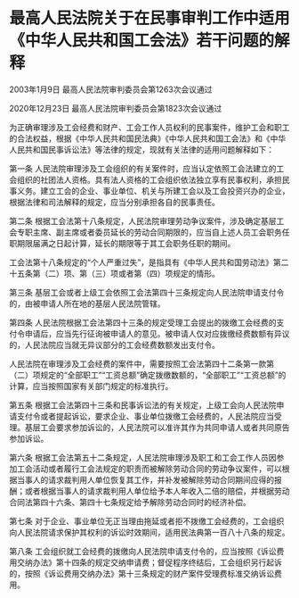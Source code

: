 # 最高人民法院关于在民事审判工作中适用《中华人民共和国工会法》若干问题的解释

2003年1月9日 最高人民法院审判委员会第1263次会议通过

2020年12月23日 最高人民法院审判委员会第1823次会议通过

为正确审理涉及工会经费和财产、工会工作人员权利的民事案件，维护工会和职工的合法权益，根据《中华人民共和国民法典》《中华人民共和国工会法》和《中华人民共和国民事诉讼法》等法律的规定，现就有关法律的适用问题解释如下：

第一条 人民法院审理涉及工会组织的有关案件时，应当认定依照工会法建立的工会组织的社团法人资格。具有法人资格的工会组织依法独立享有民事权利，承担民事义务。建立工会的企业、事业单位、机关与所建工会以及工会投资兴办的企业，根据法律和司法解释的规定，应当分别承担各自的民事责任。

第二条 根据工会法第十八条规定，人民法院审理劳动争议案件，涉及确定基层工会专职主席、副主席或者委员延长的劳动合同期限的，应当自上述人员工会职务任职期限届满之日起计算，延长的期限等于其工会职务任职的期间。

工会法第十八条规定的“个人严重过失”，是指具有《中华人民共和国劳动法》第二十五条第（二）项、第（三）项或者第（四）项规定的情形。

第三条 基层工会或者上级工会依照工会法第四十三条规定向人民法院申请支付令的，由被申请人所在地的基层人民法院管辖。

第四条 人民法院根据工会法第四十三条的规定受理工会提出的拨缴工会经费的支付令申请后，应当先行征询被申请人的意见。被申请人仅对应拨缴经费数额有异议的，人民法院应当就无异议部分的工会经费数额发出支付令。

人民法院在审理涉及工会经费的案件中，需要按照工会法第四十二条第一款第（二）项规定的“全部职工”“工资总额”确定拨缴数额的，“全部职工”“工资总额”的计算，应当按照国家有关部门规定的标准执行。

第五条 根据工会法第四十三条和民事诉讼法的有关规定，上级工会向人民法院申请支付令或者提起诉讼，要求企业、事业单位拨缴工会经费的，人民法院应当受理。基层工会要求参加诉讼的，人民法院可以准许其作为共同申请人或者共同原告参加诉讼。

第六条 根据工会法第五十二条规定，人民法院审理涉及职工和工会工作人员因参加工会活动或者履行工会法规定的职责而被解除劳动合同的劳动争议案件，可以根据当事人的请求裁判用人单位恢复其工作，并补发被解除劳动合同期间应得的报酬；或者根据当事人的请求裁判用人单位给予本人年收入二倍的赔偿，并根据劳动合同法第四十六条、第四十七条规定给予解除劳动合同时的经济补偿。

第七条 对于企业、事业单位无正当理由拖延或者拒不拨缴工会经费的，工会组织向人民法院请求保护其权利的诉讼时效期间，适用民法典第一百八十八条的规定。

第八条 工会组织就工会经费的拨缴向人民法院申请支付令的，应当按照《诉讼费用交纳办法》第十四条的规定交纳申请费；督促程序终结后，工会组织另行起诉的，按照《诉讼费用交纳办法》第十三条规定的财产案件受理费标准交纳诉讼费用。
